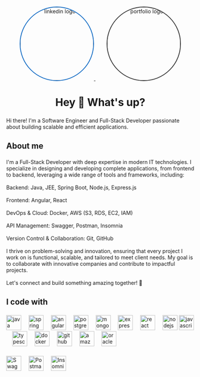 <!-- LinkedIn and Portfolio Links -->
<p align="center">
  <a href="https://www.linkedin.com/in/mohamed-amine-naimi-907656263/" target="_blank" style="margin: 0 15px;">
    <img src="https://cdn.jsdelivr.net/gh/devicons/devicon/icons/linkedin/linkedin-original.svg" height="195" alt="linkedin logo" style="border-radius: 100%; border: 2px solid #0A66C2;" />
  </a>
  <a href="https://eng-mohamedaminenaimi.github.io/portfolio/" target="_blank" style="margin: 0 15px;">
    <img src="https://raw.githubusercontent.com/Eng-MohamedAmineNaimi/portfolio/main/src/assets/tech/aminos2.jpg" height="195" alt="portfolio logo" style="border-radius: 100%; border: 2px solid #2F2F2F; object-fit: cover;" />
  </a>
</p>

<h1 align="center">Hey 👋 What's up?</h1>

###

<p align="left">Hi there! I'm a Software Engineer and Full-Stack Developer passionate about building scalable and efficient applications.</p>

###

<h2 align="left">About me</h2>

###

<p align="left">I'm a Full-Stack Developer with deep expertise in modern IT technologies. I specialize in designing and developing complete applications, from frontend to backend, leveraging a wide range of tools and frameworks, including:<br><br>Backend: Java, JEE, Spring Boot, Node.js, Express.js<br><br>Frontend: Angular, React<br><br>DevOps & Cloud: Docker, AWS (S3, RDS, EC2, IAM)<br><br>API Management: Swagger, Postman, Insomnia<br><br>Version Control & Collaboration: Git, GitHub<br><br>I thrive on problem-solving and innovation, ensuring that every project I work on is functional, scalable, and tailored to meet client needs. My goal is to collaborate with innovative companies and contribute to impactful projects.<br><br>Let's connect and build something amazing together! 🚀</p>

###

<h2 align="left">I code with</h2>

###

<div align="left">
  <img src="https://cdn.jsdelivr.net/gh/devicons/devicon/icons/java/java-original.svg" height="40" alt="java logo"  />
  <img width="12" />
  <img src="https://cdn.jsdelivr.net/gh/devicons/devicon/icons/spring/spring-original.svg" height="40" alt="spring logo"  />
  <img width="12" />
  <img src="https://cdn.jsdelivr.net/gh/devicons/devicon/icons/angularjs/angularjs-original.svg" height="40" alt="angularjs logo"  />
  <img width="12" />
  <img src="https://cdn.jsdelivr.net/gh/devicons/devicon/icons/postgresql/postgresql-original.svg" height="40" alt="postgresql logo"  />
  <img width="12" />
  <img src="https://cdn.jsdelivr.net/gh/devicons/devicon/icons/mongodb/mongodb-original.svg" height="40" alt="mongodb logo"  />
  <img width="12" />
  <img src="https://cdn.jsdelivr.net/gh/devicons/devicon/icons/express/express-original.svg" height="40" alt="express logo"  />
  <img width="12" />
  <img src="https://cdn.jsdelivr.net/gh/devicons/devicon/icons/react/react-original.svg" height="40" alt="react logo"  />
  <img width="12" />
  <img src="https://cdn.jsdelivr.net/gh/devicons/devicon/icons/nodejs/nodejs-original.svg" height="40" alt="nodejs logo"  />
  <img src="https://cdn.jsdelivr.net/gh/devicons/devicon/icons/javascript/javascript-original.svg" height="40" alt="javascript logo"  />
  <img width="12" />
  <img src="https://cdn.jsdelivr.net/gh/devicons/devicon/icons/typescript/typescript-original.svg" height="40" alt="typescript logo"  />
  <img width="12" />
  <img src="https://cdn.jsdelivr.net/gh/devicons/devicon/icons/docker/docker-original.svg" height="40" alt="docker logo"  />
  <img width="12" />
  <img src="https://cdn.jsdelivr.net/gh/devicons/devicon/icons/github/github-original.svg" height="40" alt="github logo"  />
  <img width="12" />
  <img src="https://cdn.jsdelivr.net/gh/devicons/devicon/icons/amazonwebservices/amazonwebservices-line-wordmark.svg" height="40" alt="amazonwebservices logo"  />
  <img width="12" />
  <img src="https://cdn.jsdelivr.net/gh/devicons/devicon/icons/oracle/oracle-original.svg" height="40" alt="oracle logo"  />
  <img width="12" />
</div>

###

<div>
  <img src="https://img.shields.io/badge/Swagger-%2385EA2D.svg?style=flat&logo=swagger&logoColor=black" height="40" alt="Swagger badge" />
  <img width="12" />
  <img src="https://img.shields.io/badge/Postman-%23FF6C37.svg?style=flat&logo=postman&logoColor=white" height="40" alt="Postman badge" />
  <img width="12" />
  <img src="https://img.shields.io/badge/Insomnia-%234000BF.svg?style=flat&logo=insomnia&logoColor=white" height="40" alt="Insomnia badge" />
</div>
